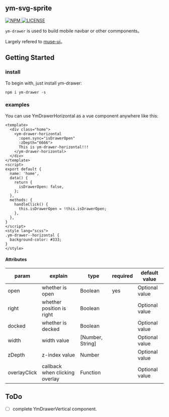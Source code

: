## ym-svg-sprite

<a href="https://www.npmjs.com/package/ym-drawer">
  <img src="https://img.shields.io/npm/v/ym-drawer.svg" alt="NPM">
</a>
<a href="https://github.com/sishenhei7/ym-drawer/blob/master/LICENSE">
  <img src="https://img.shields.io/github/license/mashape/apistatus.svg" alt="LICENSE">
</a>

`ym-drawer` is used to build mobile navbar or other commponents。

Largely refered to [muse-ui](https://github.com/museui/muse-ui)。

## Getting Started

### install

To begin with, just install ym-drawer:

```
npm i ym-drawer -s
```

### examples

You can use YmDrawerHorizontal as a vue component anywhere like this:

```
<template>
  <div class="home">
    <ym-drawer-horizontal
      :open.sync="isDrawerOpen"
      :zDepth="6666">
      This is ym-drawer-horizontal!!!
    </ym-drawer-horizontal>
  </div>
</template>
<script>
export default {
  name: 'home',
  data() {
    return {
      isDrawerOpen: false,
    };
  },
  methods: {
    handleClick() {
      this.isDrawerOpen = !this.isDrawerOpen;
    },
  },
}
</script>
<style lang="scss">
.ym-drawer--horizontal {
  background-color: #333;
}
</style>
```

#### Attributes

| param             | explain                          | type              | required    | default value    |
| ----------------- | -------------------------------- | ----------------- | ----------- | ---------------- |
| open              | whether is open                  | Boolean           | yes         | Optional value   |
| right             | whether position is right        | Boolean           |             | Optional value   |
| docked            | whether is decked                | Boolean           |             | Optional value   |
| width             | width value                      | [Number, String]  |             | Optional value   |
| zDepth            | z-index value                    | Number            |             | Optional value   |
| overlayClick      | callback when clicking overlay   | Function          |             | Optional value   |


## ToDo

- [ ] complete YmDrawerVertical component.
